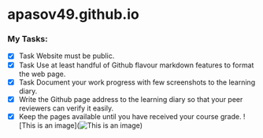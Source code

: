 # apasov49.github.io
### My Tasks:
- [x] Task Website must be public.
- [x] Task Use at least handful of Github flavour markdown features to format the web page.
- [x] Task Document your work progress with few screenshots to the learning diary.
- [x] Write the Github page address to the learning diary so that your peer reviewers can verify it easily.
- [x] Keep the pages available until you have received your course grade.
![This is an image](![This is an image](https://myoctocat.com/assets/images/base-octocat.svg))
